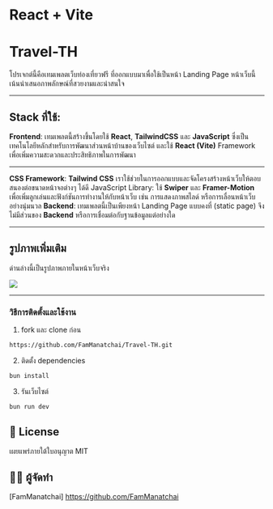 # React + Vite

# Travel-TH

โปรเจกต์นี้คือเทมเพลตเว็บท่องเที่ยวฟรี ที่ออกแบบมาเพื่อใช้เป็นหน้า Landing Page หน้าเว็บนี้เน้นนำเสนอภาพลักษณ์ที่สวยงามและน่าสนใจ

---

## **Stack** ที่ใช้:

**Frontend**: เทมเพลตนี้สร้างขึ้นโดยใช้ **React**, **TailwindCSS** และ **JavaScript** ซึ่งเป็นเทคโนโลยีหลักสำหรับการพัฒนาส่วนหน้าบ้านของเว็บไซต์ และใช้ **React (Vite)** Framework เพื่อเพิ่มความสะดวกและประสิทธิภาพในการพัฒนา

---

**CSS Framework**: **Tailwind CSS** เราใช้ช่วยในการออกแบบและจัดโครงสร้างหน้าเว็บให้ตอบสนองต่อขนาดหน้าจอต่างๆ ได้ดี
JavaScript Library: ใช้ **Swiper** และ **Framer-Motion** เพื่อเพิ่มลูกเล่นและฟังก์ชันการทำงานให้กับหน้าเว็บ เช่น การแสดงภาพสไลด์ หรือการเลื่อนหน้าเว็บอย่างนุ่มนวล
**Backend**: เทมเพลตนี้เป็นเพียงหน้า Landing Page แบบคงที่ (static page) จึงไม่มีส่วนของ **Backend** หรือการเชื่อมต่อกับฐานข้อมูลแต่อย่างใด

---

## รูปภาพเพิ่มเติม

ด่านล่างนี้เป็นรูปภาพภายในหน้าเว็บจริง

<div>
    <img src="/Travel-TH/public/pictures/Screenshot from 2025-05-06 11-11-35.png" />
    
</div>

---

### วิธีการติดตั้งและใช้งาน

1. fork และ clone ก่อน

```bash
https://github.com/FamManatchai/Travel-TH.git
```

2. ติดตั้ง dependencies

```bash
bun install
```

3. รันเว็บไซต์

```bash
bun run dev
```

## 📜 License

เผยแพร่ภายใต้ใบอนุญาต MIT

## 👨‍💻 ผู้จัดทำ
[FamManatchai] https://github.com/FamManatchai


